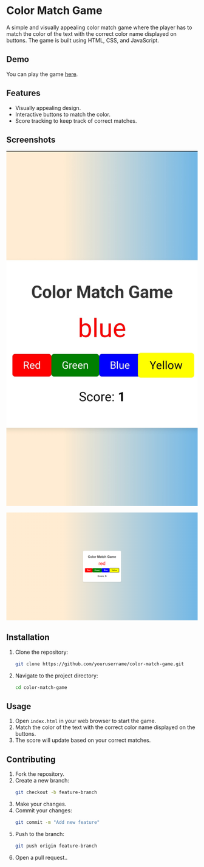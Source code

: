 # Color Match Game

A simple and visually appealing color match game where the player has to match the color of the text with the correct color name displayed on buttons. The game is built using HTML, CSS, and JavaScript.

## Demo

You can play the game [here](https://inspiring-horse-569b03.netlify.app/).

## Features

- Visually appealing design.
- Interactive buttons to match the color.
- Score tracking to keep track of correct matches.

## Screenshots

![Game Screenshot](mobile.jpg)

![Game Screenshot](Screenshot.png)

## Installation

1. Clone the repository:
    ```bash
    git clone https://github.com/yourusername/color-match-game.git
    ```
2. Navigate to the project directory:
    ```bash
    cd color-match-game
    ```

## Usage

1. Open `index.html` in your web browser to start the game.
2. Match the color of the text with the correct color name displayed on the buttons.
3. The score will update based on your correct matches.


## Contributing

1. Fork the repository.
2. Create a new branch:
    ```bash
    git checkout -b feature-branch
    ```
3. Make your changes.
4. Commit your changes:
    ```bash
    git commit -m "Add new feature"
    ```
5. Push to the branch:
    ```bash
    git push origin feature-branch
    ```
6. Open a pull request..



